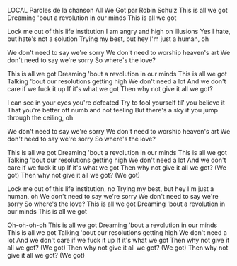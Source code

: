 LOCAL
Paroles de la chanson All We Got par Robin Schulz
This is all we got
Dreaming 'bout a revolution in our minds
This is all we got

Lock me out of this life institution
I am angry and high on illusions
Yes I hate, but hate's not a solution
Trying my best, but hey I'm just a human, oh

We don't need to say we're sorry
We don't need to worship heaven's art
We don't need to say we're sorry
So where's the love?

This is all we got
Dreaming 'bout a revolution in our minds
This is all we got
Talking 'bout our resolutions getting high
We don't need a lot
And we don't care if we fuck it up
If it's what we got
Then why not give it all we got?

I can see in your eyes you're defeated
Try to fool yourself til' you believe it
That you're better off numb and not feeling
But there's a sky if you jump through the ceiling, oh

We don't need to say we're sorry
We don't need to worship heaven's art
We don't need to say we're sorry
So where's the love?

This is all we got
Dreaming 'bout a revolution in our minds
This is all we got
Talking 'bout our resolutions getting high
We don't need a lot
And we don't care if we fuck it up
If it's what we got
Then why not give it all we got? (We got)
Then why not give it all we got? (We got)

Lock me out of this life institution, no
Trying my best, but hey I'm just a human, oh
We don't need to say we're sorry
We don't need to say we're sorry
So where's the love?
This is all we got
Dreaming 'bout a revolution in our minds
This is all we got

Oh-oh-oh-oh
This is all we got
Dreaming 'bout a revolution in our minds
This is all we got
Talking 'bout our resolutions getting high
We don't need a lot
And we don't care if we fuck it up
If it's what we got
Then why not give it all we got? (We got)
Then why not give it all we got? (We got)
Then why not give it all we got? (We got)
